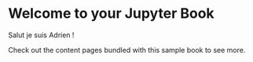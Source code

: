 # Welcome to your Jupyter Book

Salut je suis Adrien !

Check out the content pages bundled with this sample book to see more.

```{tableofcontents}
```
